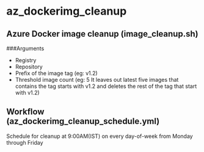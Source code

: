 # az_dockerimg_cleanup


## Azure Docker image cleanup (image_cleanup.sh)

###Arguments
- Registry
- Repository
- Prefix of the image tag (eg: v1.2)
- Threshold image count (eg: 5 It leaves out latest five images that contains the tag starts with v1.2 and deletes the rest of the tag that start with v1.2)


## Workflow (az_dockerimg_cleanup_schedule.yml)

Schedule for cleanup at 9:00AM(IST) on every day-of-week from Monday through Friday
